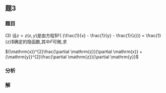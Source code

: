 ## 题3
### 题目
(3) 设$z = z( {x, y})$是由方程$F( {\frac{1}{x} - \frac{1}{y} - \frac{1}{z}})  = \frac{1}{z}$确定的隐函数,其中$F$可微,求

${\mathrm{x}}^{2}\frac{\partial \mathrm{z}}{\partial \mathrm{x}} + {\mathrm{y}}^{2}\frac{\partial \mathrm{z}}{\partial \mathrm{y}}$
### 分析

### 解